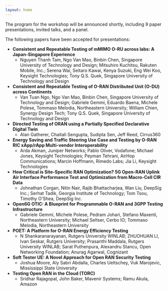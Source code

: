 ```yaml
---
layout: home
---
```


The program for the workshop will be announced shortly, including 9 paper presentations, invited talks, and a panel.

The following papers have been accepted for presentations:

- **Consistent and Repeatable Testing of mMIMO O-RU across labs: A Japan-Singapore Experience** 
	- Nguyen Thanh Tam, Ngo Van Mao, Binbin Chen, Singapore University of Technology and Design; Mitsuhiro Kuchitsu, Rakuten Mobile, Inc.; Serena Wai, Seitaro Kawai, Kenya Suzuki, Eng Wei Koo, Keysight Technologies; Tony Q.S. Quek, Singapore University of Technology and Design
- **Consistent and Repeatable Testing of O-RAN Distributed Unit (O-DU) across Continents**
	- Van Tuan Ngo, Ngo Van Mao, Binbin Chen, Singapore University of Technology and Design; Gabriele Gemmi, Eduardo Baena, Michele Polese, Tommaso Melodia, Northeastern University; William Chien, Synergy Design Tech; Tony Q.S. Quek, Singapore University of Technology and Design
- **Directed Testing of ORAN using a Partially Specified Declarative Digital Twin**
	- Alan Gatherer, Chaitali Sengupta, Sudipta Sen, Jeff Reed, Cirrus360
- **Energy Saving and Traffic Steering Use Case and Testing by O-RAN RIC xApp/rApp Multi-vendor Interoperability**
	- Arda Akman, Juniper Networks; Pablo Oliver, Vodafone; Michael Jones, Keysight Technologies; Peyman Tehrani, AirHop Communications; Marcin Hoffmann, Rimedo Labs; Jia Li, Keysight Technologies
- **How Critical is Site-Specific RAN Optimization? 5G Open-RAN Uplink Air Interface Performance Test and Optimization from Macro-Cell CIR Data**
	- Johnathan Corgan, Nitin Nair, Rajib Bhattacharjea, Wan Liu, DeepSig Inc.; Serhat Tadik, Georgia Institute of Technology; Tom Tsou, Timothy O'Shea, DeepSig Inc.
- **Open6G OTIC: A Blueprint for Programmable O-RAN and 3GPP Testing Infrastructure**
	- Gabriele Gemmi, Michele Polese, Pedram Johari, Stefano Maxenti, Northeastern University; Michael Seltser, Cerbo IO; Tommaso Melodia, Northeastern University
- **POET: A Platform for O-RAN Energy Efficiency Testing**
	- N Shankaranarayanan, Rutgers University WINLAB; ZHUOHUAN LI, Ivan Seskar, Rutgers University; Prasanthi Maddala, Rutgers University WINLAB; Sarat Puthenpura, Alexandru Stancu, Open Networking Foundation; Anurag Agarwal, Cognizant
- **Soft Tester UE: A Novel Approach for Open RAN Security Testing**
	- Joshua Moore, Aly Sabri Abdalla, Charles Ueltschey, Vuk Marojevic, Mississippi State University
- **Testing Open RAN in the Cloud (TORC)**
	- Sridhar Rajagopal, John Baker, Mavenir Systems; Ramu Akula, Amazon

<!-- The main categories (or tracks) of the different talks as well as their coloring can be adapted in the `_config.yml` file under `conference.talks.main_categories`. See also the [Talk Settings](https://github.com/DigitaleGesellschaft/jekyll-theme-conference/#talk-settings-main-categories) section of the theme's README file. -->